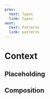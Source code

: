 ```yaml
---
prev:
  text: Types
  link: types
next:
  text: Patterns
  link: patterns
---
```


# Context

## Placeholding

## Composition
